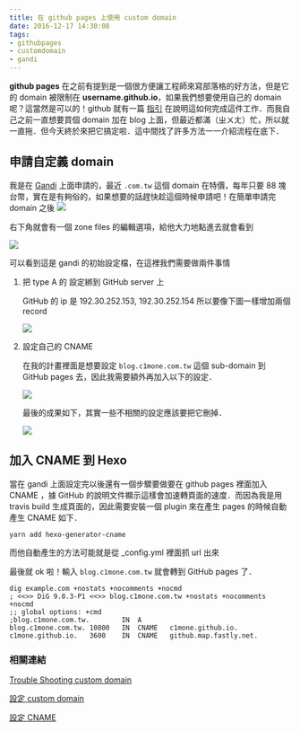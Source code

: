 ```yaml
---
title: 在 github pages 上使用 custom domain  
date: 2016-12-17 14:30:08
tags:
- githubpages
- customdomain
- gandi
---
```


**github pages** 在之前有提到是一個很方便讓工程師來寫部落格的好方法，但是它的 domain 被限制在 **username.github.io**，如果我們想要使用自己的 domain 呢？這當然是可以的！github 就有一篇 [指引](https://help.github.com/articles/using-a-custom-domain-with-github-pages/) 在說明這如何完成這件工作．而我自己之前一直想要買個 domain 加在 blog 上面，但最近都滿（ㄓㄨㄤ）忙，所以就一直拖．但今天終於來把它搞定啦．這中間找了許多方法一一介紹流程在底下．

<!--more-->

## 申請自定義 domain 

我是在 [Gandi](https://www.gandi.net) 上面申請的，最近 `.com.tw` 這個 domain 在特價，每年只要 88 塊台幣，實在是有夠俗的，如果想要的話趕快趁這個時候申請吧！在簡單申請完 domain 之後 ![](http://imgur.com/Cw4JnGk.jpg)

右下角就會有一個 zone files 的編輯選項，給他大力地點進去就會看到

![](http://imgur.com/ZmjhX5G.jpg)

可以看到這是 gandi 的初始設定檔，在這裡我們需要做兩件事情

1. 把 type A 的 設定綁到 GitHub server 上

   GitHub 的 ip 是 192.30.252.153, 192.30.252.154 所以要像下圖一樣增加兩個 record

   ![](http://imgur.com/dZWpXgY.jpg)

2. 設定自己的 CNAME 

   在我的計畫裡面是想要設定 `blog.c1mone.com.tw` 這個 sub-domain 到 GitHub pages 去，因此我需要額外再加入以下的設定．

   ![](http://imgur.com/5HtZHMC.jpg)

   最後的成果如下，其實一些不相關的設定應該要把它刪掉．

   ![](http://imgur.com/M528vGI.jpg)

## 加入 CNAME 到 Hexo

當在 gandi 上面設定完以後還有一個步驟要做要在 github pages 裡面加入 CNAME ，據 GitHub 的說明文件顯示這樣會加速轉頁面的速度．而因為我是用 travis build 生成頁面的，因此需要安裝一個 plugin 來在產生 pages 的時候自動產生 CNAME 如下．

```shell
yarn add hexo-generator-cname
```

而他自動產生的方法可能就是從 _config.yml 裡面抓 url 出來

最後就 ok 啦！輸入 `blog.c1mone.com.tw` 就會轉到 GitHub pages 了．

```shell
dig example.com +nostats +nocomments +nocmd
; <<>> DiG 9.8.3-P1 <<>> blog.c1mone.com.tw +nostats +nocomments +nocmd
;; global options: +cmd
;blog.c1mone.com.tw.		IN	A
blog.c1mone.com.tw.	10800	IN	CNAME	c1mone.github.io.
c1mone.github.io.	3600	IN	CNAME	github.map.fastly.net.
```



### 相關連結

[Trouble Shooting custom domain](https://help.github.com/articles/troubleshooting-custom-domains/)

[設定 custom domain](https://rck.ms/jekyll-github-pages-custom-domain-gandi-https-ssl-cloudflare/)

[設定 CNAME](http://blog.dj1020.net/Hexo-%E7%99%BC%E4%BD%88%E5%88%B0-GitHub-%E7%9A%84%E6%96%B9%E5%BC%8F%EF%BC%8C%E8%A8%AD-CNAME/)